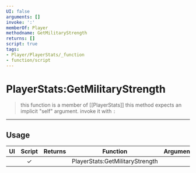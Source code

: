 ```yaml
---
UI: false
arguments: []
invoke: ':'
memberOf: Player
methodname: GetMilitaryStrength
returns: []
script: true
tags:
- Player/PlayerStats/_function
- function/script
---
```

# PlayerStats:GetMilitaryStrength
> this function is a member of [[PlayerStats]]
> this method expects an implicit "self" argument. invoke it with `:`
-----
## Usage
|  UI | Script | Returns | Function | Arguments |
|:---:|:------:|-------:|:--------:|:---------|
| |✓||PlayerStats:GetMilitaryStrength||
